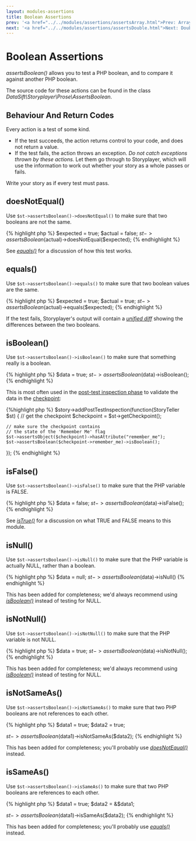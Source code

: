 ```yaml
---
layout: modules-assertions
title: Boolean Assertions
prev: '<a href="../../modules/assertions/assertsArray.html">Prev: Array Assertions</a>'
next: '<a href="../../modules/assertions/assertsDouble.html">Next: Double Assertions</a>'
---
```


# Boolean Assertions

_assertsBoolean()_ allows you to test a PHP boolean, and to compare it against another PHP boolean.

The source code for these actions can be found in the class _DataSift\Storyplayer\Prose\AssertsBoolean_.

## Behaviour And Return Codes

Every action is a test of some kind.

* If the test succeeds, the action returns control to your code, and does not return a value.
* If the test fails, the action throws an exception. _Do not catch exceptions thrown by these actions._ Let them go through to Storyplayer, which will use the information to work out whether your story as a whole passes or fails.

Write your story as if every test must pass.

## doesNotEqual()

Use `$st->assertsBoolean()->doesNotEqual()` to make sure that two booleans are not the same.

{% highlight php %}
$expected = true;
$actual   = false;
$st->assertsBoolean($actual)->doesNotEqual($expected);
{% endhighlight %}

See _[equals()](#equals)_ for a discussion of how this test works.

## equals()

Use `$st->assertsBoolean()->equals()` to make sure that two boolean values are the same.

{% highlight php %}
$expected = true;
$actual   = true;
$st->assertsBoolean($actual)->equals($expected);
{% endhighlight %}

If the test fails, Storyplayer's output will contain a _[unified diff](http://en.wikipedia.org/wiki/Diff#Unified_format)_ showing the differences between the two booleans.

## isBoolean()

Use `$st->assertsBoolean()->isBoolean()` to make sure that something really is a boolean.

{% highlight php %}
$data = true;
$st->assertsBoolean($data)->isBoolean();
{% endhighlight %}

This is most often used in the [post-test inspection phase](../../stories/post-test-inspection.html) to validate the data in the [checkpoint](../../stories/the-checkpoint.html):

{%highlight php %}
$story->addPostTestInspection(function(StoryTeller $st) {
    // get the checkpoint
    $checkpoint = $st->getCheckpoint();

    // make sure the checkpoint contains
    // the state of the 'Remember Me' flag
    $st->assertsObject($checkpoint)->hasAttribute("remember_me");
    $st->assertsBoolean($checkpoint->remember_me)->isBoolean();
});
{% endhighlight %}

## isFalse()

Use `$st->assertsBoolean()->isFalse()` to make sure that the PHP variable is FALSE.

{% highlight php %}
$data = false;
$st->assertsBoolean($data)->isFalse();
{% endhighlight %}

See _[isTrue()](#istrue)_ for a discussion on what TRUE and FALSE means to this module.

## isNull()

Use `$st->assertsBoolean()->isNull()` to make sure that the PHP variable is actually NULL, rather than a boolean.

{% highlight php %}
$data = null;
$st->assertsBoolean($data)->isNull()
{% endhighlight %}

This has been added for completeness; we'd always recommend using _[isBoolean()](#isboolean)_ instead of testing for NULL.

## isNotNull()

Use `$st->assertsBoolean()->isNotNull()` to make sure that the PHP variable is not NULL.

{% highlight php %}
$data = true;
$st->assertsBoolean($data)->isNotNull();
{% endhighlight %}

This has been added for completeness; we'd always recommend using _[isBoolean()](#isboolean)_ instead of testing for NULL.

## isNotSameAs()

Use `$st->assertsBoolean()->isNotSameAs()` to make sure that two PHP booleans are not references to each other.

{% highlight php %}
$data1 = true;
$data2 = true;

$st->assertsBoolean($data1)->isNotSameAs($data2);
{% endhighlight %}

This has been added for completeness; you'll probably use _[doesNotEqual()](#doesnotequal)_ instead.

## isSameAs()

Use `$st->assertsBoolean()->isSameAs()` to make sure that two PHP booleans are references to each other.

{% highlight php %}
$data1 = true;
$data2 = &$data1;

$st->assertsBoolean($data1)->isSameAs($data2);
{% endhighlight %}

This has been added for completeness; you'll probably use _[equals()](#equals)_ instead.
